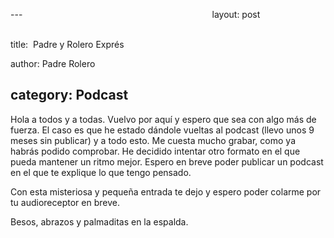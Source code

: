---                                                                            
layout: post                                                                    

title:   Padre y Rolero Exprés                  

author: Padre Rolero                                                            

category: Podcast                                                            
---

Hola a todos y a todas. Vuelvo por aquí y espero que sea con algo más de fuerza.  El caso es que he estado dándole vueltas al podcast (llevo unos 9 meses sin publicar) y a todo esto. 
Me cuesta mucho grabar, como ya habrás podido comprobar. He decidido intentar otro formato en el que pueda mantener un ritmo mejor. Espero en breve poder publicar un podcast en el que te explique lo que tengo pensado. 

Con esta misteriosa y pequeña entrada te dejo y espero poder colarme por tu audioreceptor en breve. 

Besos, abrazos y palmaditas en la espalda.









